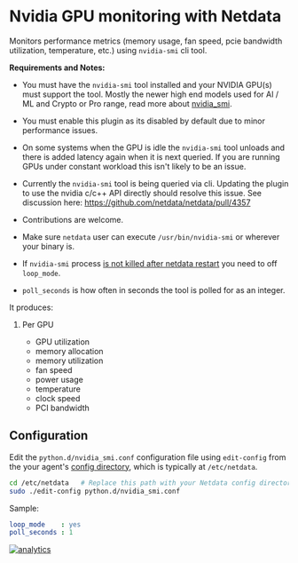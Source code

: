<!--
title: "Nvidia GPU monitoring with Netdata"
custom_edit_url: https://github.com/netdata/netdata/edit/master/collectors/python.d.plugin/nvidia_smi/README.md
sidebar_label: "Nvidia GPUs"
-->

# Nvidia GPU monitoring with Netdata

Monitors performance metrics (memory usage, fan speed, pcie bandwidth utilization, temperature, etc.) using `nvidia-smi` cli tool.


**Requirements and Notes:**

-   You must have the `nvidia-smi` tool installed and your NVIDIA GPU(s) must support the tool. Mostly the newer high end models used for AI / ML and Crypto or Pro range, read more about [nvidia_smi](https://developer.nvidia.com/nvidia-system-management-interface).

-   You must enable this plugin as its disabled by default due to minor performance issues.

-   On some systems when the GPU is idle the `nvidia-smi` tool unloads and there is added latency again when it is next queried. If you are running GPUs under constant workload this isn't likely to be an issue.

-   Currently the `nvidia-smi` tool is being queried via cli. Updating the plugin to use the nvidia c/c++ API directly should resolve this issue. See discussion here: <https://github.com/netdata/netdata/pull/4357>

-   Contributions are welcome.

-   Make sure `netdata` user can execute `/usr/bin/nvidia-smi` or wherever your binary is.

-   If `nvidia-smi` process [is not killed after netdata restart](https://github.com/netdata/netdata/issues/7143) you need to off `loop_mode`.

-   `poll_seconds` is how often in seconds the tool is polled for as an integer.

It produces:

1.  Per GPU

    -   GPU utilization
    -   memory allocation
    -   memory utilization
    -   fan speed
    -   power usage
    -   temperature
    -   clock speed
    -   PCI bandwidth

## Configuration

Edit the `python.d/nvidia_smi.conf` configuration file using `edit-config` from the your agent's [config
directory](/docs/step-by-step/step-04.md#find-your-netdataconf-file), which is typically at `/etc/netdata`.

```bash
cd /etc/netdata   # Replace this path with your Netdata config directory, if different
sudo ./edit-config python.d/nvidia_smi.conf
```

Sample:

```yaml
loop_mode    : yes
poll_seconds : 1
```

[![analytics](https://www.google-analytics.com/collect?v=1&aip=1&t=pageview&_s=1&ds=github&dr=https%3A%2F%2Fgithub.com%2Fnetdata%2Fnetdata&dl=https%3A%2F%2Fmy-netdata.io%2Fgithub%2Fcollectors%2Fpython.d.plugin%2Fnvidia_smi%2FREADME&_u=MAC~&cid=5792dfd7-8dc4-476b-af31-da2fdb9f93d2&tid=UA-64295674-3)](<>)
